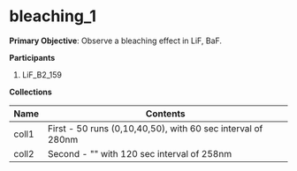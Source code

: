 # bleaching_1

**Primary Objective**: Observe a bleaching effect in LiF, BaF.

**Participants**
1. LiF_B2_159

**Collections**

Name | Contents
--- | ---
coll1 | First - 50 runs (0,10,40,50), with 60 sec interval of 280nm
coll2 | Second - "" with 120 sec interval of 258nm